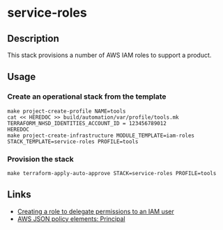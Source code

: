 # service-roles

## Description

This stack provisions a number of AWS IAM roles to support a product.

## Usage

### Create an operational stack from the template

    make project-create-profile NAME=tools
    cat << HEREDOC >> build/automation/var/profile/tools.mk
    TERRAFORM_NHSD_IDENTITIES_ACCOUNT_ID = 123456789012
    HEREDOC
    make project-create-infrastructure MODULE_TEMPLATE=iam-roles STACK_TEMPLATE=service-roles PROFILE=tools

### Provision the stack

    make terraform-apply-auto-approve STACK=service-roles PROFILE=tools

## Links

- [Creating a role to delegate permissions to an IAM user](https://docs.aws.amazon.com/IAM/latest/UserGuide/id_roles_create_for-user.html)
- [AWS JSON policy elements: Principal](https://docs.aws.amazon.com/IAM/latest/UserGuide/reference_policies_elements_principal.html)
